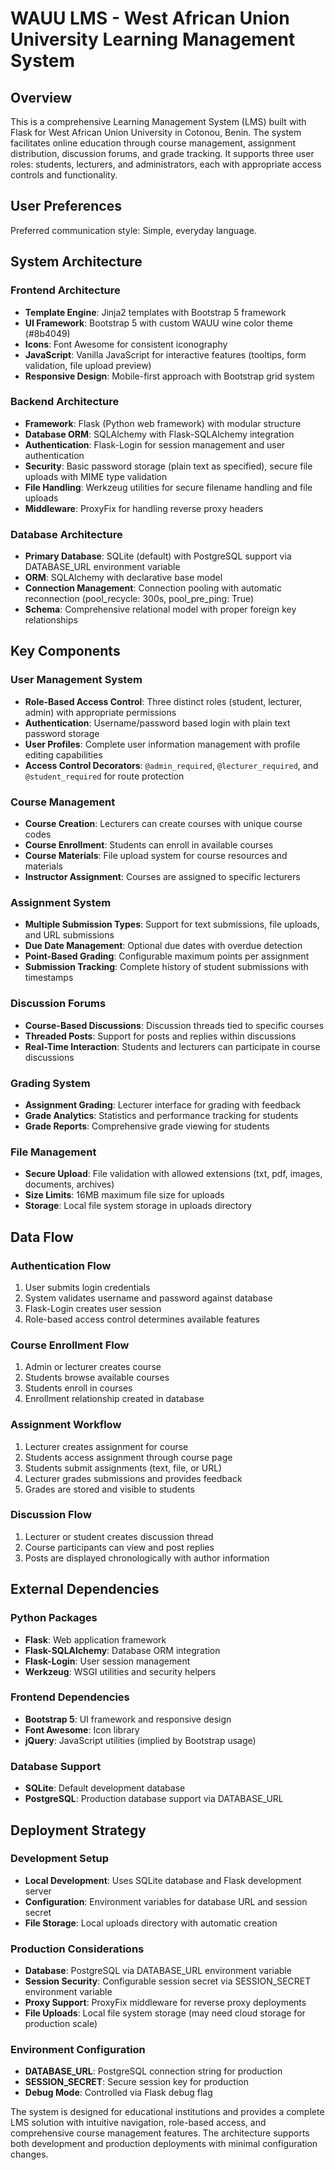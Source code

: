# WAUU LMS - West African Union University Learning Management System

## Overview

This is a comprehensive Learning Management System (LMS) built with Flask for West African Union University in Cotonou, Benin. The system facilitates online education through course management, assignment distribution, discussion forums, and grade tracking. It supports three user roles: students, lecturers, and administrators, each with appropriate access controls and functionality.

## User Preferences

Preferred communication style: Simple, everyday language.

## System Architecture

### Frontend Architecture
- **Template Engine**: Jinja2 templates with Bootstrap 5 framework
- **UI Framework**: Bootstrap 5 with custom WAUU wine color theme (#8b4049)
- **Icons**: Font Awesome for consistent iconography
- **JavaScript**: Vanilla JavaScript for interactive features (tooltips, form validation, file upload preview)
- **Responsive Design**: Mobile-first approach with Bootstrap grid system

### Backend Architecture
- **Framework**: Flask (Python web framework) with modular structure
- **Database ORM**: SQLAlchemy with Flask-SQLAlchemy integration
- **Authentication**: Flask-Login for session management and user authentication
- **Security**: Basic password storage (plain text as specified), secure file uploads with MIME type validation
- **File Handling**: Werkzeug utilities for secure filename handling and file uploads
- **Middleware**: ProxyFix for handling reverse proxy headers

### Database Architecture
- **Primary Database**: SQLite (default) with PostgreSQL support via DATABASE_URL environment variable
- **ORM**: SQLAlchemy with declarative base model
- **Connection Management**: Connection pooling with automatic reconnection (pool_recycle: 300s, pool_pre_ping: True)
- **Schema**: Comprehensive relational model with proper foreign key relationships

## Key Components

### User Management System
- **Role-Based Access Control**: Three distinct roles (student, lecturer, admin) with appropriate permissions
- **Authentication**: Username/password based login with plain text password storage
- **User Profiles**: Complete user information management with profile editing capabilities
- **Access Control Decorators**: `@admin_required`, `@lecturer_required`, and `@student_required` for route protection

### Course Management
- **Course Creation**: Lecturers can create courses with unique course codes
- **Course Enrollment**: Students can enroll in available courses
- **Course Materials**: File upload system for course resources and materials
- **Instructor Assignment**: Courses are assigned to specific lecturers

### Assignment System
- **Multiple Submission Types**: Support for text submissions, file uploads, and URL submissions
- **Due Date Management**: Optional due dates with overdue detection
- **Point-Based Grading**: Configurable maximum points per assignment
- **Submission Tracking**: Complete history of student submissions with timestamps

### Discussion Forums
- **Course-Based Discussions**: Discussion threads tied to specific courses
- **Threaded Posts**: Support for posts and replies within discussions
- **Real-Time Interaction**: Students and lecturers can participate in course discussions

### Grading System
- **Assignment Grading**: Lecturer interface for grading with feedback
- **Grade Analytics**: Statistics and performance tracking for students
- **Grade Reports**: Comprehensive grade viewing for students

### File Management
- **Secure Upload**: File validation with allowed extensions (txt, pdf, images, documents, archives)
- **Size Limits**: 16MB maximum file size for uploads
- **Storage**: Local file system storage in uploads directory

## Data Flow

### Authentication Flow
1. User submits login credentials
2. System validates username and password against database
3. Flask-Login creates user session
4. Role-based access control determines available features

### Course Enrollment Flow
1. Admin or lecturer creates course
2. Students browse available courses
3. Students enroll in courses
4. Enrollment relationship created in database

### Assignment Workflow
1. Lecturer creates assignment for course
2. Students access assignment through course page
3. Students submit assignments (text, file, or URL)
4. Lecturer grades submissions and provides feedback
5. Grades are stored and visible to students

### Discussion Flow
1. Lecturer or student creates discussion thread
2. Course participants can view and post replies
3. Posts are displayed chronologically with author information

## External Dependencies

### Python Packages
- **Flask**: Web application framework
- **Flask-SQLAlchemy**: Database ORM integration
- **Flask-Login**: User session management
- **Werkzeug**: WSGI utilities and security helpers

### Frontend Dependencies
- **Bootstrap 5**: UI framework and responsive design
- **Font Awesome**: Icon library
- **jQuery**: JavaScript utilities (implied by Bootstrap usage)

### Database Support
- **SQLite**: Default development database
- **PostgreSQL**: Production database support via DATABASE_URL

## Deployment Strategy

### Development Setup
- **Local Development**: Uses SQLite database and Flask development server
- **Configuration**: Environment variables for database URL and session secret
- **File Storage**: Local uploads directory with automatic creation

### Production Considerations
- **Database**: PostgreSQL via DATABASE_URL environment variable
- **Session Security**: Configurable session secret via SESSION_SECRET environment variable
- **Proxy Support**: ProxyFix middleware for reverse proxy deployments
- **File Uploads**: Local file system storage (may need cloud storage for production scale)

### Environment Configuration
- **DATABASE_URL**: PostgreSQL connection string for production
- **SESSION_SECRET**: Secure session key for production
- **Debug Mode**: Controlled via Flask debug flag

The system is designed for educational institutions and provides a complete LMS solution with intuitive navigation, role-based access, and comprehensive course management features. The architecture supports both development and production deployments with minimal configuration changes.